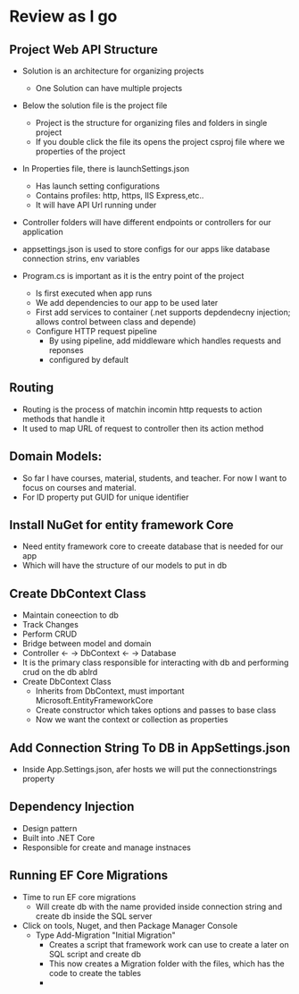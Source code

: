 # Review as I go

## Project Web API Structure
* Solution is an architecture for organizing projects
	* One Solution can have multiple projects
* Below the solution file is the project file
	* Project is the structure for organizing files and folders in single project
	* If you double click the file its opens the project csproj file where we properties of the project

* In Properties file, there is launchSettings.json
	* Has launch setting configurations
	* Contains profiles: http, https, IIS Express,etc..
	* It will have API Url running under
* Controller folders will have different endpoints or controllers for our application
* appsettings.json is used to store configs for our apps like database connection strins, env variables
* Program.cs is important as it is the entry point of the project 
	* Is first executed when app runs
	* We add dependencies to our app to be used later
	* First add services to container (.net supports depdendecny injection; allows control between class and depende)
	* Configure HTTP request pipeline
		* By using pipeline, add middleware which handles requests and reponses
		* configured by default

## Routing
* Routing is the process of matchin incomin http requests to action methods that handle it
* It used to map URL of request to controller then its action method

## Domain Models:
* So far I have courses, material, students, and teacher. For now I want to focus on courses and material. 
* For ID property put GUID for unique identifier

## Install NuGet for entity framework Core
* Need entity framework core to creeate database that is needed for our app
* Which will have the structure of our models to put in db

## Create DbContext Class
* Maintain coneection to db
* Track Changes
* Perform CRUD
* Bridge between model and domain
* Controller <- -> DbContext <- -> Database
* It is the primary class responsible for interacting with db and performing crud on the db ablrd
* Create DbContext Class
	* Inherits from DbContext, must important Microsoft.EntityFrameworkCore
	* Create constructor which takes options and passes to base class
	* Now we want the context or collection as properties

## Add Connection String To DB in AppSettings.json
* Inside App.Settings.json, afer hosts we will put the connectionstrings property

## Dependency Injection
* Design pattern
* Built into .NET Core
* Responsible for create and manage instnaces

## Running EF Core Migrations
* Time to run EF core migrations
	* Will create db with the name provided inside connection string and create db inside the SQL server
* Click on tools, Nuget, and then Package Manager Console
	* Type Add-Migration "Initial Migration"
		* Creates a script that framework work can use to create a later on SQL script and create db
		* This now creates a Migration folder with the files, which has the code to create the tables
		* 
